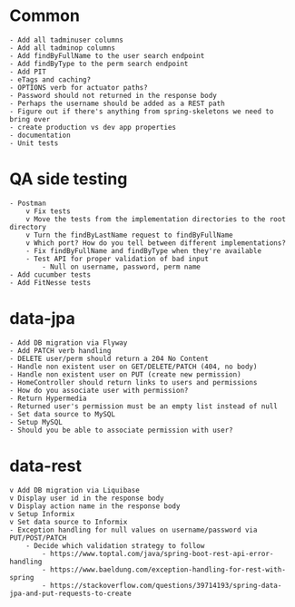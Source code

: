 # Common
    - Add all tadminuser columns
    - Add all tadminop columns
    - Add findByFullName to the user search endpoint
    - Add findByType to the perm search endpoint
    - Add PIT
    - eTags and caching?
    - OPTIONS verb for actuator paths?
    - Password should not returned in the response body
    - Perhaps the username should be added as a REST path
    - Figure out if there's anything from spring-skeletons we need to bring over
    - create production vs dev app properties
    - documentation
    - Unit tests

# QA side testing
    - Postman
        v Fix tests
        v Move the tests from the implementation directories to the root directory
        v Turn the findByLastName request to findByFullName
        v Which port? How do you tell between different implementations?
        - Fix findByFullName and findByType when they're available
        - Test API for proper validation of bad input
            - Null on username, password, perm name
    - Add cucumber tests
    - Add FitNesse tests

# data-jpa
    - Add DB migration via Flyway
    - Add PATCH verb handling
    - DELETE user/perm should return a 204 No Content
    - Handle non existent user on GET/DELETE/PATCH (404, no body)
    - Handle non existent user on PUT (create new permission)
    - HomeController should return links to users and permissions
    - How do you associate user with permission?
    - Return Hypermedia
    - Returned user's permission must be an empty list instead of null
    - Set data source to MySQL
    - Setup MySQL
    - Should you be able to associate permission with user?

# data-rest
    v Add DB migration via Liquibase
    v Display user id in the response body
    v Display action name in the response body
    v Setup Informix
    v Set data source to Informix
    - Exception handling for null values on username/password via PUT/POST/PATCH
        - Decide which validation strategy to follow
            - https://www.toptal.com/java/spring-boot-rest-api-error-handling
            - https://www.baeldung.com/exception-handling-for-rest-with-spring
            - https://stackoverflow.com/questions/39714193/spring-data-jpa-and-put-requests-to-create
